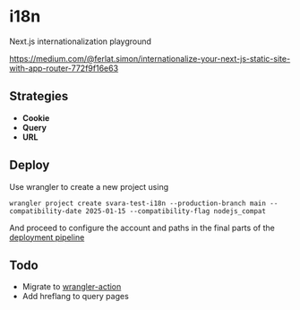 # i18n

Next.js internationalization playground

https://medium.com/@ferlat.simon/internationalize-your-next-js-static-site-with-app-router-772f9f16e63

## Strategies

- **Cookie**
- **Query**
- **URL**

## Deploy

Use wrangler to create a new project using

```shell
wrangler project create svara-test-i18n --production-branch main --compatibility-date 2025-01-15 --compatibility-flag nodejs_compat
```

And proceed to configure the account and paths in the final parts of
the [deployment pipeline](.github/workflows/publish.yml)

## Todo

- Migrate to [wrangler-action](https://github.com/cloudflare/pages-action)
- Add hreflang to query pages
